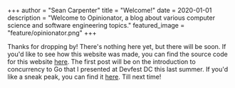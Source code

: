 +++
author = "Sean Carpenter"
title = "Welcome!"
date = 2020-01-01
description = "Welcome to Opinionator, a blog about various computer science and software engineering topics."
featured_image = "feature/opinionator.png"
+++

Thanks for dropping by! There's nothing here yet, but there will be soon. If you'd like to see how this website was made, you can find the source code for this website [here](https://github.com/Seancarpenter/Blog). The first post will be on the introduction to concurrency to Go that I presented at Devfest DC this last summer. If you'd like a sneak peak, you can find it [here](https://github.com/Seancarpenter/A-Pragmatic-Introduction-To-Concurrency-In-Go). Till next time!
